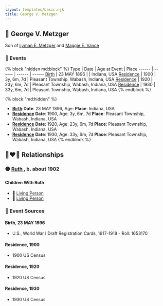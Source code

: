 ```yaml
---
layout: templates/basic.njk
title: George V. Metzger
---
```

## 🔵 George V. Metzger

Son of [Lyman E. Metzger](/people/7/77568223) and [Maggie E. Vance](/people/9/93797650)

### 📆 Events

{% block "hidden md:block" %}
Type | Date | Age at Event | Place
------ | ------ | ------ | ------
[Birth](#event-event-2) | 23 MAY 1896 |  | Indiana, USA
[Residence](#event-event-0) | 1900 | 3y, 6m, 7d | Pleasant Township, Wabash, Indiana, USA
[Residence](#event-event-1) | 1920 | 23y, 6m, 7d | Pleasant Township, Wabash, Indiana, USA
[Residence](#event-event-2) | 1930 | 33y, 6m, 7d | Pleasant Township, Wabash, Indiana, USA
{% endblock %}

{% block "md:hidden" %}
- **[Birth](#event-event-2)**
**Date**: 23 MAY 1896, Age:
**Place**: Indiana, USA
- **[Residence](#event-event-0)**
**Date**: 1900, Age: 3y, 6m, 7d
**Place**: Pleasant Township, Wabash, Indiana, USA
- **[Residence](#event-event-1)**
**Date**: 1920, Age: 23y, 6m, 7d
**Place**: Pleasant Township, Wabash, Indiana, USA
- **[Residence](#event-event-2)**
**Date**: 1930, Age: 33y, 6m, 7d
**Place**: Pleasant Township, Wabash, Indiana, USA
{% endblock %}

## 👩‍❤️‍👨 Relationships

### 🟣 [Ruth ](/people/6/68735088), b. about 1902

#### Children With Ruth
* 🔵 [Living Person](/people/1/11206482)
* 🔵 [Living Person](/people/7/73411825)
### 📰 Event Sources

#### <a id="event-event-2"></a> Birth, 23 MAY 1896
* U.S., World War I Draft Registration Cards, 1917-1918  - Roll: 1653170

#### <a id="event-event-0"></a> Residence, 1900
* 1900 US Census

#### <a id="event-event-1"></a> Residence, 1920
* 1920 US Census

#### <a id="event-event-2"></a> Residence, 1930
* 1930 US Census